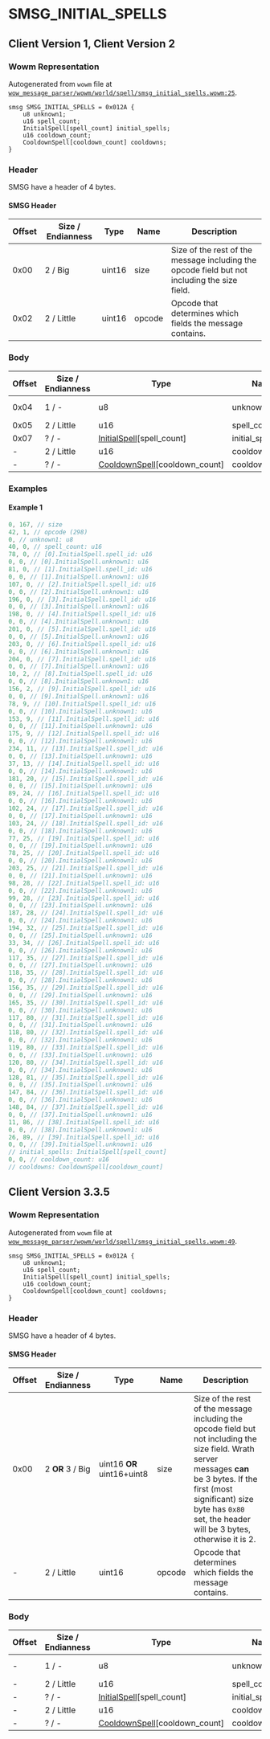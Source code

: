 # SMSG_INITIAL_SPELLS

## Client Version 1, Client Version 2

### Wowm Representation

Autogenerated from `wowm` file at [`wow_message_parser/wowm/world/spell/smsg_initial_spells.wowm:25`](https://github.com/gtker/wow_messages/tree/main/wow_message_parser/wowm/world/spell/smsg_initial_spells.wowm#L25).
```rust,ignore
smsg SMSG_INITIAL_SPELLS = 0x012A {
    u8 unknown1;
    u16 spell_count;
    InitialSpell[spell_count] initial_spells;
    u16 cooldown_count;
    CooldownSpell[cooldown_count] cooldowns;
}
```
### Header

SMSG have a header of 4 bytes.

#### SMSG Header

| Offset | Size / Endianness | Type   | Name   | Description |
| ------ | ----------------- | ------ | ------ | ----------- |
| 0x00   | 2 / Big           | uint16 | size   | Size of the rest of the message including the opcode field but not including the size field.|
| 0x02   | 2 / Little        | uint16 | opcode | Opcode that determines which fields the message contains.|

### Body

| Offset | Size / Endianness | Type | Name | Comment |
| ------ | ----------------- | ---- | ---- | ------- |
| 0x04 | 1 / - | u8 | unknown1 | cmangos/mangoszero: sets to 0 |
| 0x05 | 2 / Little | u16 | spell_count |  |
| 0x07 | ? / - | [InitialSpell](initialspell.md)[spell_count] | initial_spells |  |
| - | 2 / Little | u16 | cooldown_count |  |
| - | ? / - | [CooldownSpell](cooldownspell.md)[cooldown_count] | cooldowns |  |

### Examples

#### Example 1

```c
0, 167, // size
42, 1, // opcode (298)
0, // unknown1: u8
40, 0, // spell_count: u16
78, 0, // [0].InitialSpell.spell_id: u16
0, 0, // [0].InitialSpell.unknown1: u16
81, 0, // [1].InitialSpell.spell_id: u16
0, 0, // [1].InitialSpell.unknown1: u16
107, 0, // [2].InitialSpell.spell_id: u16
0, 0, // [2].InitialSpell.unknown1: u16
196, 0, // [3].InitialSpell.spell_id: u16
0, 0, // [3].InitialSpell.unknown1: u16
198, 0, // [4].InitialSpell.spell_id: u16
0, 0, // [4].InitialSpell.unknown1: u16
201, 0, // [5].InitialSpell.spell_id: u16
0, 0, // [5].InitialSpell.unknown1: u16
203, 0, // [6].InitialSpell.spell_id: u16
0, 0, // [6].InitialSpell.unknown1: u16
204, 0, // [7].InitialSpell.spell_id: u16
0, 0, // [7].InitialSpell.unknown1: u16
10, 2, // [8].InitialSpell.spell_id: u16
0, 0, // [8].InitialSpell.unknown1: u16
156, 2, // [9].InitialSpell.spell_id: u16
0, 0, // [9].InitialSpell.unknown1: u16
78, 9, // [10].InitialSpell.spell_id: u16
0, 0, // [10].InitialSpell.unknown1: u16
153, 9, // [11].InitialSpell.spell_id: u16
0, 0, // [11].InitialSpell.unknown1: u16
175, 9, // [12].InitialSpell.spell_id: u16
0, 0, // [12].InitialSpell.unknown1: u16
234, 11, // [13].InitialSpell.spell_id: u16
0, 0, // [13].InitialSpell.unknown1: u16
37, 13, // [14].InitialSpell.spell_id: u16
0, 0, // [14].InitialSpell.unknown1: u16
181, 20, // [15].InitialSpell.spell_id: u16
0, 0, // [15].InitialSpell.unknown1: u16
89, 24, // [16].InitialSpell.spell_id: u16
0, 0, // [16].InitialSpell.unknown1: u16
102, 24, // [17].InitialSpell.spell_id: u16
0, 0, // [17].InitialSpell.unknown1: u16
103, 24, // [18].InitialSpell.spell_id: u16
0, 0, // [18].InitialSpell.unknown1: u16
77, 25, // [19].InitialSpell.spell_id: u16
0, 0, // [19].InitialSpell.unknown1: u16
78, 25, // [20].InitialSpell.spell_id: u16
0, 0, // [20].InitialSpell.unknown1: u16
203, 25, // [21].InitialSpell.spell_id: u16
0, 0, // [21].InitialSpell.unknown1: u16
98, 28, // [22].InitialSpell.spell_id: u16
0, 0, // [22].InitialSpell.unknown1: u16
99, 28, // [23].InitialSpell.spell_id: u16
0, 0, // [23].InitialSpell.unknown1: u16
187, 28, // [24].InitialSpell.spell_id: u16
0, 0, // [24].InitialSpell.unknown1: u16
194, 32, // [25].InitialSpell.spell_id: u16
0, 0, // [25].InitialSpell.unknown1: u16
33, 34, // [26].InitialSpell.spell_id: u16
0, 0, // [26].InitialSpell.unknown1: u16
117, 35, // [27].InitialSpell.spell_id: u16
0, 0, // [27].InitialSpell.unknown1: u16
118, 35, // [28].InitialSpell.spell_id: u16
0, 0, // [28].InitialSpell.unknown1: u16
156, 35, // [29].InitialSpell.spell_id: u16
0, 0, // [29].InitialSpell.unknown1: u16
165, 35, // [30].InitialSpell.spell_id: u16
0, 0, // [30].InitialSpell.unknown1: u16
117, 80, // [31].InitialSpell.spell_id: u16
0, 0, // [31].InitialSpell.unknown1: u16
118, 80, // [32].InitialSpell.spell_id: u16
0, 0, // [32].InitialSpell.unknown1: u16
119, 80, // [33].InitialSpell.spell_id: u16
0, 0, // [33].InitialSpell.unknown1: u16
120, 80, // [34].InitialSpell.spell_id: u16
0, 0, // [34].InitialSpell.unknown1: u16
128, 81, // [35].InitialSpell.spell_id: u16
0, 0, // [35].InitialSpell.unknown1: u16
147, 84, // [36].InitialSpell.spell_id: u16
0, 0, // [36].InitialSpell.unknown1: u16
148, 84, // [37].InitialSpell.spell_id: u16
0, 0, // [37].InitialSpell.unknown1: u16
11, 86, // [38].InitialSpell.spell_id: u16
0, 0, // [38].InitialSpell.unknown1: u16
26, 89, // [39].InitialSpell.spell_id: u16
0, 0, // [39].InitialSpell.unknown1: u16
// initial_spells: InitialSpell[spell_count]
0, 0, // cooldown_count: u16
// cooldowns: CooldownSpell[cooldown_count]
```
## Client Version 3.3.5

### Wowm Representation

Autogenerated from `wowm` file at [`wow_message_parser/wowm/world/spell/smsg_initial_spells.wowm:49`](https://github.com/gtker/wow_messages/tree/main/wow_message_parser/wowm/world/spell/smsg_initial_spells.wowm#L49).
```rust,ignore
smsg SMSG_INITIAL_SPELLS = 0x012A {
    u8 unknown1;
    u16 spell_count;
    InitialSpell[spell_count] initial_spells;
    u16 cooldown_count;
    CooldownSpell[cooldown_count] cooldowns;
}
```
### Header

SMSG have a header of 4 bytes.

#### SMSG Header

| Offset | Size / Endianness | Type   | Name   | Description |
| ------ | ----------------- | ------ | ------ | ----------- |
| 0x00   | 2 **OR** 3 / Big           | uint16 **OR** uint16+uint8 | size | Size of the rest of the message including the opcode field but not including the size field. Wrath server messages **can** be 3 bytes. If the first (most significant) size byte has `0x80` set, the header will be 3 bytes, otherwise it is 2.|
| -      | 2 / Little| uint16 | opcode | Opcode that determines which fields the message contains. |

### Body

| Offset | Size / Endianness | Type | Name | Comment |
| ------ | ----------------- | ---- | ---- | ------- |
| - | 1 / - | u8 | unknown1 | cmangos/mangoszero: sets to 0 |
| - | 2 / Little | u16 | spell_count |  |
| - | ? / - | [InitialSpell](initialspell.md)[spell_count] | initial_spells |  |
| - | 2 / Little | u16 | cooldown_count |  |
| - | ? / - | [CooldownSpell](cooldownspell.md)[cooldown_count] | cooldowns |  |

